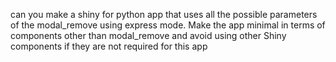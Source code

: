 can you make a shiny for python app that uses all the possible parameters of the modal_remove using express mode.
Make the app minimal in terms of components other than modal_remove and avoid using other Shiny components if they are not required for this app
